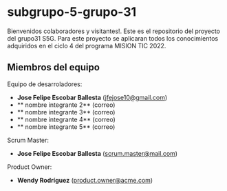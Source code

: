 # subgrupo-5-grupo-31
Bienvenidos colaboradores y visitantes!. Este es el repositorio del proyecto del grupo31 S5G. Para este proyecto se aplicaran todos los conocimientos adquiridos en el ciclo 4 del programa MISION TIC 2022.



Miembros del equipo
------------

<!-- Equipo de desarroladores, (vease [contributors](../../graphs/contributors)): -->
Equipo de desarroladores:
  
  - **Jose Felipe Escobar Ballesta** (jfejose10@gmail.com)
  - ** nombre integrante 2** (correo)
  - ** nombre integrante 3** (correo)
  - ** nombre integrante 4** (correo)
  - ** nombre integrante 5** (correo)
  

Scrum Master:
  - **Jose Felipe Escobar Ballesta** (scrum.master@mail.com)

Product Owner:
  - **Wendy Rodríguez** (product.owner@acme.com)
